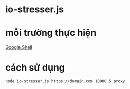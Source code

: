 # io-stresser.js

mỗi trường thực hiện
=======
[Google Shell](https://shell.cloud.google.com/)

cách sử dụng
=======
```
node io-stresser.js https://domain.com 10000 5 proxy
```
